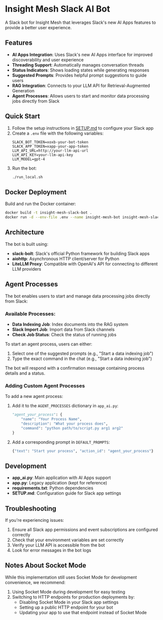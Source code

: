 # Insight Mesh Slack AI Bot

A Slack bot for Insight Mesh that leverages Slack's new AI Apps features to provide a better user experience.

## Features

- **AI Apps Integration**: Uses Slack's new AI Apps interface for improved discoverability and user experience
- **Threading Support**: Automatically manages conversation threads
- **Status Indicators**: Shows loading states while generating responses
- **Suggested Prompts**: Provides helpful prompt suggestions to guide users
- **RAG Integration**: Connects to your LLM API for Retrieval-Augmented Generation
- **Agent Processes**: Allows users to start and monitor data processing jobs directly from Slack

## Quick Start

1. Follow the setup instructions in [SETUP.md](SETUP.md) to configure your Slack app
2. Create a `.env` file with the following variables:
   ```
   SLACK_BOT_TOKEN=xoxb-your-bot-token
   SLACK_APP_TOKEN=xapp-your-app-token
   LLM_API_URL=http://your-llm-api-url
   LLM_API_KEY=your-llm-api-key
   LLM_MODEL=gpt-4
   ```
3. Run the bot:
   ```bash
   ./run_local.sh
   ```
   
## Docker Deployment

Build and run the Docker container:

```bash
docker build -t insight-mesh-slack-bot .
docker run -d --env-file .env --name insight-mesh-bot insight-mesh-slack-bot
```

## Architecture

The bot is built using:
- **slack-bolt**: Slack's official Python framework for building Slack apps
- **aiohttp**: Asynchronous HTTP client/server for Python
- **LiteLLM Proxy**: Compatible with OpenAI's API for connecting to different LLM providers

## Agent Processes

The bot enables users to start and manage data processing jobs directly from Slack:

### Available Processes:

- **Data Indexing Job**: Index documents into the RAG system
- **Slack Import Job**: Import data from Slack channels
- **Check Job Status**: Check the status of running jobs

To start an agent process, users can either:
1. Select one of the suggested prompts (e.g., "Start a data indexing job")
2. Type the exact command in the chat (e.g., "Start a data indexing job")

The bot will respond with a confirmation message containing process details and a status.

### Adding Custom Agent Processes

To add a new agent process:

1. Add it to the `AGENT_PROCESSES` dictionary in `app_ai.py`:
   ```python
   "agent_your_process": {
       "name": "Your Process Name",
       "description": "What your process does",
       "command": "python path/to/script.py arg1 arg2"
   }
   ```
2. Add a corresponding prompt in `DEFAULT_PROMPTS`:
   ```python
   {"text": "Start your process", "action_id": "agent_your_process"}
   ```

## Development

- **app_ai.py**: Main application with AI Apps support
- **app.py**: Legacy application (kept for reference)
- **requirements.txt**: Python dependencies
- **SETUP.md**: Configuration guide for Slack app settings

## Troubleshooting

If you're experiencing issues:

1. Ensure all Slack app permissions and event subscriptions are configured correctly
2. Check that your environment variables are set correctly
3. Verify your LLM API is accessible from the bot
4. Look for error messages in the bot logs

## Notes About Socket Mode

While this implementation still uses Socket Mode for development convenience, we recommend:

1. Using Socket Mode during development for easy testing
2. Switching to HTTP endpoints for production deployments by:
   - Disabling Socket Mode in your Slack app settings
   - Setting up a public HTTP endpoint for your bot
   - Updating your app to use that endpoint instead of Socket Mode 